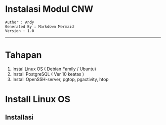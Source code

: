 # Instalasi Modul CNW

	Author : Andy
	Generated By : Markdown Mermaid
	Version : 1.0


---   
# Tahapan

1. Instal Linux OS ( Debian Family / Ubuntu)
2. Install PostgreSQL ( Ver 10 keatas )
3. Install OpenSSH-server, pgtop, pgactivity, htop


# Install Linux OS

## Installasi

```bash

```
<!--stackedit_data:
eyJoaXN0b3J5IjpbMTM2ODY3MDA0OSwtMTA5NzI5MTc2NV19
-->